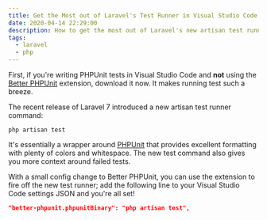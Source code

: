 ```yaml
---
title: Get the Most out of Laravel's Test Runner in Visual Studio Code
date: 2020-04-14 22:29:00
description: How to get the most out of Laravel's new artisan test runner in Visual Studio Code.
tags:
  - laravel
  - php
---
```


First, if you're writing PHPUnit tests in Visual Studio Code and **not** using the [Better PHPUnit](https://marketplace.visualstudio.com/items?itemName=calebporzio.better-phpunit) extension, download it now. It makes running test such a breeze.

The recent release of Laravel 7 introduced a new artisan test runner command:

```shell
php artisan test
```

It's essentially a wrapper around [PHPUnit](https://phpunit.de/) that provides excellent formatting with plenty of colors and whitespace. The new test command also gives you more context around failed tests.

With a small config change to Better PHPUnit, you can use the extension to fire off the new test runner; add the following line to your Visual Studio Code settings JSON and you're all set!

```json
"better-phpunit.phpunitBinary": "php artisan test",
```
